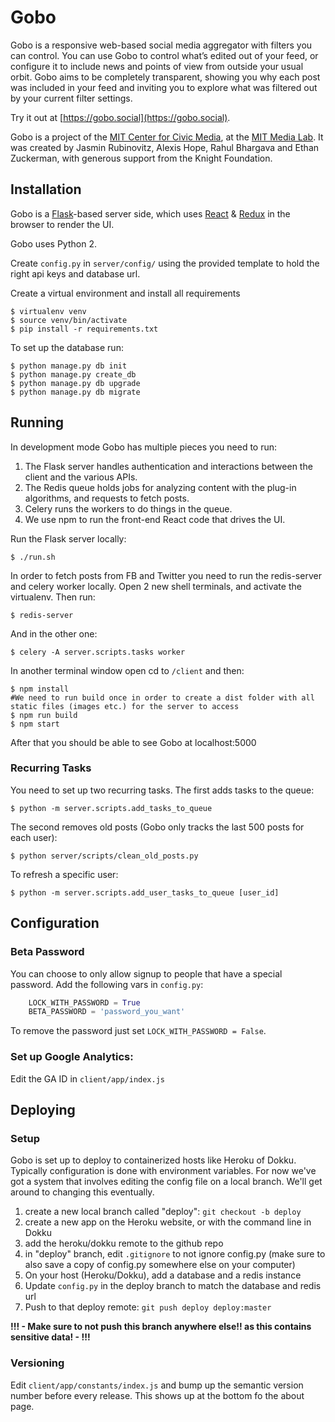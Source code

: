 Gobo
====

Gobo is a responsive web-based social media aggregator with filters you can control. You can use Gobo to control what’s edited out of your feed, or configure it to include news and points of view from outside your usual orbit. Gobo aims to be completely transparent, showing you why each post was included in your feed and inviting you to explore what was filtered out by your current filter settings.

Try it out at [https://gobo.social](https://gobo.social).

Gobo is a project of the [MIT Center for Civic Media](https://civic.mit.edu), at the [MIT Media Lab](https://media.mit.edu).  It was created by Jasmin Rubinovitz, Alexis Hope, Rahul Bhargava and Ethan Zuckerman, with generous support from the Knight Foundation.


Installation
------------

Gobo is a [Flask](http://flask.pocoo.org)-based server side, which uses [React](http://reactjs.org) & [Redux](https://github.com/reactjs/react-redux) in the browser to render the UI.

Gobo uses Python 2.  

Create `config.py` in `server/config/` using the provided template to hold the right api keys and database url.
  
Create a virtual environment and install all requirements
```shell
$ virtualenv venv
$ source venv/bin/activate
$ pip install -r requirements.txt
```

To set up the database run:
```shell
$ python manage.py db init
$ python manage.py create_db
$ python manage.py db upgrade
$ python manage.py db migrate
```


Running
-------

In development mode Gobo has multiple pieces you need to run:

1. The Flask server handles authentication and interactions between the client and the various APIs.
2. The Redis queue holds jobs for analyzing content with the plug-in algorithms, and requests to fetch posts.
3. Celery runs the workers to do things in the queue.
4. We use npm to run the front-end React code that drives the UI.

Run the Flask server locally:
```shell
$ ./run.sh
```

In order to fetch posts from FB and Twitter you need to run the redis-server and celery worker locally.  Open 2 new shell terminals, and activate the virtualenv. Then run:
```shell
$ redis-server
```

And in the other one:
```shell
$ celery -A server.scripts.tasks worker
```

In another terminal window open cd to `/client` and then:
```shell
$ npm install
#We need to run build once in order to create a dist folder with all static files (images etc.) for the server to access
$ npm run build 
$ npm start
```

After that you should be able to see Gobo at localhost:5000


### Recurring Tasks

You need to set up two recurring tasks. The first adds tasks to the queue:
```shell
$ python -m server.scripts.add_tasks_to_queue
```

The second removes old posts (Gobo only tracks the last 500 posts for each user):
```shell
$ python server/scripts/clean_old_posts.py
```

To refresh a specific user:
```shell
$ python -m server.scripts.add_user_tasks_to_queue [user_id]
```


Configuration
-------------

### Beta Password

You can choose to only allow signup to people that have a special password.  Add the following vars in `config.py`:
```python
    LOCK_WITH_PASSWORD = True
    BETA_PASSWORD = 'password_you_want'
```
To remove the password just set `LOCK_WITH_PASSWORD = False`.

### Set up Google Analytics:

Edit the GA ID in `client/app/index.js`


Deploying
---------

### Setup

Gobo is set up to deploy to containerized hosts like Heroku of Dokku.  Typically configuration is done with environment variables.  For now we've got a system that involves editing the config file on a local branch.  We'll get around to changing this eventually.

1. create a new local branch called "deploy": `git checkout -b deploy`
2. create a new app on the Heroku website, or with the command line in Dokku
3. add the heroku/dokku remote to the github repo
4. in "deploy" branch, edit `.gitignore` to not ignore config.py (make sure to also save a copy of config.py somewhere else on your computer)
5. On your host (Heroku/Dokku), add a database and a redis instance
6. Update `config.py` in the deploy branch to match the database and redis url
7. Push to that deploy remote: `git push deploy deploy:master`
    
**!!! - Make sure to __**not push this branch**__ anywhere else!! as this contains sensitive data! - !!!**

### Versioning

Edit `client/app/constants/index.js` and bump up the semantic version number before every release.  This shows up at the bottom fo the about page.

